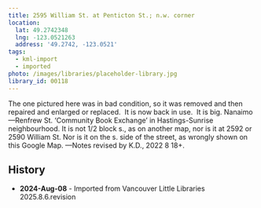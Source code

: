 ```yaml
---
title: 2595 William St. at Penticton St.; n.w. corner
location:
  lat: 49.2742348
  lng: -123.0521263
  address: '49.2742, -123.0521'
tags:
  - kml-import
  - imported
photo: /images/libraries/placeholder-library.jpg
library_id: 00118
---
```

The one pictured here was in bad condition, so it was removed and then repaired and enlarged or replaced.  It is now back in use.  It is big.
Nanaimo—Renfrew St.
‘Community Book Exchange’ in Hastings-Sunrise neighbourhood.
It is not 1/2 block s., as on another map, 
nor is it at 2592 or 2590 William St.
Nor is it on the s. side of the street, as wrongly shown on this Google Map.
—Notes revised by K.D., 2022 8 18+.

## History
- **2024-Aug-08** - Imported from Vancouver Little Libraries 2025.8.6.revision
